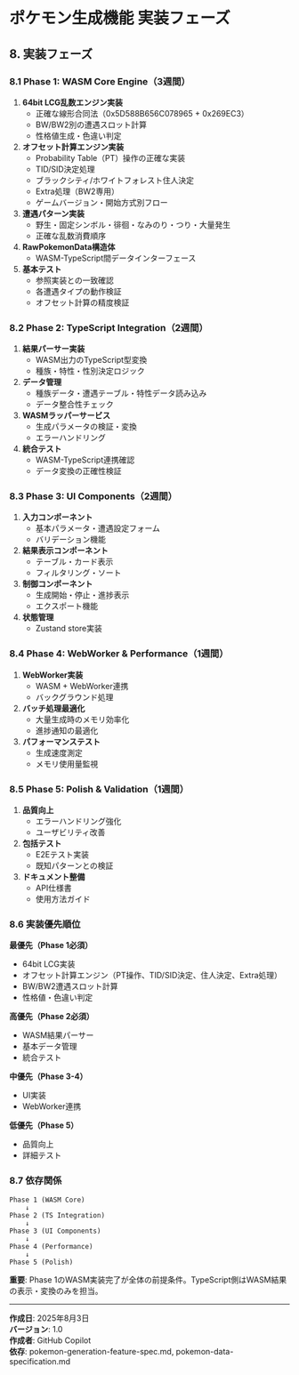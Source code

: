 # ポケモン生成機能 実装フェーズ

## 8. 実装フェーズ

### 8.1 Phase 1: WASM Core Engine（3週間）
1. **64bit LCG乱数エンジン実装**
   - 正確な線形合同法（0x5D588B656C078965 + 0x269EC3）
   - BW/BW2別の遭遇スロット計算
   - 性格値生成・色違い判定
2. **オフセット計算エンジン実装**
   - Probability Table（PT）操作の正確な実装
   - TID/SID決定処理
   - ブラックシティ/ホワイトフォレスト住人決定
   - Extra処理（BW2専用）
   - ゲームバージョン・開始方式別フロー
3. **遭遇パターン実装**
   - 野生・固定シンボル・徘徊・なみのり・つり・大量発生
   - 正確な乱数消費順序
4. **RawPokemonData構造体**
   - WASM-TypeScript間データインターフェース
5. **基本テスト**
   - 参照実装との一致確認
   - 各遭遇タイプの動作検証
   - オフセット計算の精度検証

### 8.2 Phase 2: TypeScript Integration（2週間）
1. **結果パーサー実装**
   - WASM出力のTypeScript型変換
   - 種族・特性・性別決定ロジック
2. **データ管理**
   - 種族データ・遭遇テーブル・特性データ読み込み
   - データ整合性チェック
3. **WASMラッパーサービス**
   - 生成パラメータの検証・変換
   - エラーハンドリング
4. **統合テスト**
   - WASM-TypeScript連携確認
   - データ変換の正確性検証

### 8.3 Phase 3: UI Components（2週間）
1. **入力コンポーネント**
   - 基本パラメータ・遭遇設定フォーム
   - バリデーション機能
2. **結果表示コンポーネント**
   - テーブル・カード表示
   - フィルタリング・ソート
3. **制御コンポーネント**
   - 生成開始・停止・進捗表示
   - エクスポート機能
4. **状態管理**
   - Zustand store実装

### 8.4 Phase 4: WebWorker & Performance（1週間）
1. **WebWorker実装**
   - WASM + WebWorker連携
   - バックグラウンド処理
2. **バッチ処理最適化**
   - 大量生成時のメモリ効率化
   - 進捗通知の最適化
3. **パフォーマンステスト**
   - 生成速度測定
   - メモリ使用量監視

### 8.5 Phase 5: Polish & Validation（1週間）
1. **品質向上**
   - エラーハンドリング強化
   - ユーザビリティ改善
2. **包括テスト**
   - E2Eテスト実装
   - 既知パターンとの検証
3. **ドキュメント整備**
   - API仕様書
   - 使用方法ガイド

### 8.6 実装優先順位

**最優先（Phase 1必須）**
- 64bit LCG実装
- オフセット計算エンジン（PT操作、TID/SID決定、住人決定、Extra処理）
- BW/BW2遭遇スロット計算
- 性格値・色違い判定

**高優先（Phase 2必須）**
- WASM結果パーサー
- 基本データ管理
- 統合テスト

**中優先（Phase 3-4）**
- UI実装
- WebWorker連携

**低優先（Phase 5）**
- 品質向上
- 詳細テスト

### 8.7 依存関係

```
Phase 1 (WASM Core) 
    ↓
Phase 2 (TS Integration) 
    ↓ 
Phase 3 (UI Components)
    ↓
Phase 4 (Performance)
    ↓
Phase 5 (Polish)
```

**重要**: Phase 1のWASM実装完了が全体の前提条件。TypeScript側はWASM結果の表示・変換のみを担当。

---

**作成日**: 2025年8月3日  
**バージョン**: 1.0  
**作成者**: GitHub Copilot  
**依存**: pokemon-generation-feature-spec.md, pokemon-data-specification.md
